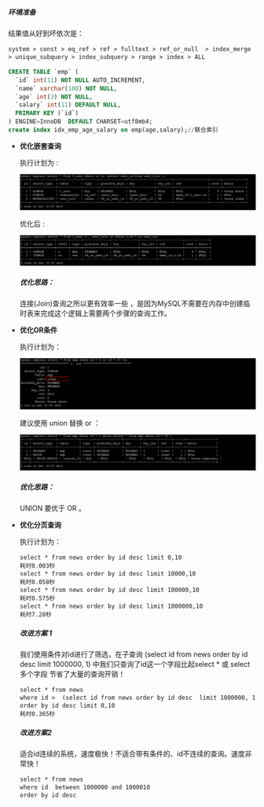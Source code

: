 

#####  环境准备

结果值从好到坏依次是：

```
system > const > eq_ref > ref > fulltext > ref_or_null  > index_merge > unique_subquery > index_subquery > range > index > ALL
```

```SQL
CREATE TABLE `emp` (
  `id` int(11) NOT NULL AUTO_INCREMENT,
  `name` varchar(100) NOT NULL,
  `age` int(3) NOT NULL,
  `salary` int(11) DEFAULT NULL,
  PRIMARY KEY (`id`)
) ENGINE=InnoDB  DEFAULT CHARSET=utf8mb4;
create index idx_emp_age_salary on emp(age,salary);//联合索引
```

+ **优化嵌套查询**

  执行计划为 : 

  ![1556359399199](./img/1556359399199.png)   

  优化后 :

  ![1556359482142](./img/1556359482142.png)   

  ##### 优化思路：

  连接(Join)查询之所以更有效率一些 ，是因为MySQL不需要在内存中创建临时表来完成这个逻辑上需要两个步骤的查询工作。

+ **优化OR条件** 

  执行计划为： 

  ![1556354920964](./img/1556354920964.png)  

  建议使用 union 替换 or ： 

  ![1556355027728](./img/1556355027728.png) 

  ##### 优化思路：

  UNION 要优于 OR 。

  

+ **优化分页查询**

  执行计划为：

  ```
  select * from news order by id desc limit 0,10
  耗时0.003秒
  select * from news order by id desc limit 10000,10
  耗时0.058秒
  select * from news order by id desc limit 100000,10 
  耗时0.575秒
  select * from news order by id desc limit 1000000,10
  耗时7.28秒
  ```

  ##### 改进方案 1

  我们使用条件对id进行了筛选，在子查询 (select id from news order by id desc limit 1000000, 1) 中我们只查询了id这一个字段比起select * 或 select 多个字段 节省了大量的查询开销！

  ```
  select * from news  where id >  (select id from news order by id desc  limit 1000000, 1) order by id desc limit 0,10
  耗时0.365秒
  ```

  ##### 改进方案2

  适合id连续的系统，速度极快！不适合带有条件的、id不连续的查询。速度非常快！

  ```
  select * from news 
  where id  between 1000000 and 1000010 
  order by id desc
  ```



